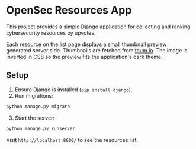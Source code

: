 # OpenSec Resources App

This project provides a simple Django application for collecting and ranking cybersecurity resources by upvotes.

Each resource on the list page displays a small thumbnail preview generated
server side. Thumbnails are fetched from [thum.io](https://www.thum.io/). The
image is inverted in CSS so the preview fits the application's dark
theme.

## Setup

1. Ensure Django is installed (`pip install django`).
2. Run migrations:

```bash
python manage.py migrate
```

3. Start the server:

```bash
python manage.py runserver
```

Visit `http://localhost:8000/` to see the resources list.
